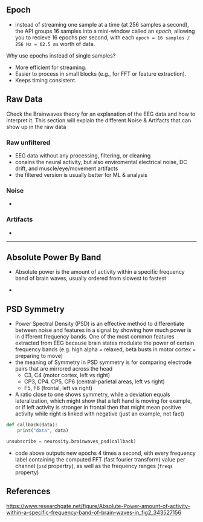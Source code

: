 ## Epoch
- instead of streaming one sample at a time (at 256 samples a second), the API groups 16 samples into a mini-window called an *epoch*, allowing you to recieve 16 epochs per second, with each `epoch = 16 samples / 256 Hz = 62.5 ms` worth of data.

Why use epochs instead of single samples?
- More efficient for streaming.
- Easier to process in small blocks (e.g., for FFT or feature extraction).
- Keeps timing consistent.

## Raw Data
Check the Brainwaves theory for an explanation of the EEG data and how to interpret it. This section will explain the different Noise & Artifacts that can show up in the raw data
### Raw unfiltered
- EEG data without any processing, filtering, or cleaning
- conains the neural activity, but also enviromental electrical noise, DC drift, and muscle/eye/movement artifacts
- the filtered version is usually better for ML & analysis
### Noise
- 
### Artifacts
- 
---
## Absolute Power By Band
- Absolute power is the amount of activity within a specific frequency band of brain waves, usually ordered from slowest to fastest

- 
## PSD Symmetry
- Power Spectral Density (PSD) is an effective method to differentiate between noise and features in a signal by showing how much power is in different frequency bands. One of the most common features extracted from EEG because brain states modulate the power of certain frequency bands (e.g. high alpha = relaxed, beta busts in motor cortex = preparing to move)
- the meaning of Symmetry in PSD symmetry is for comparing electrode pairs that are mirrored across the head
	- C3, C4 (motor cortex, left vs right)
	- CP3, CP4. CP5, CP6 (central-parietal areas, left vs right)
	- F5, F6 (frontal, left vs right)
- A ratio close to one shows symmetry, while a deviation equals lateralization, which might show that a left hand is moving for example, or if left activity is stronger in frontal then that might mean positive activity while right is linked with negative (just an example, not fact)

```python
def callback(data):
    print("data", data)

unsubscribe = neurosity.brainwaves_psd(callback)
```
- code above outputs new epochs 4 times a second, eith every frequency label containing the computed FFT (fast fourier transform) value per channel (`psd` propertry), as well as the frequency ranges (`freqs` property)
## References
https://www.researchgate.net/figure/Absolute-Power-amount-of-activity-within-a-specific-frequency-band-of-brain-waves-in_fig2_343527156
